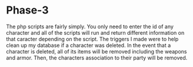 # Phase-3
The php scripts are fairly simply. You only need to enter the id of any character and all of the scripts will run and return different information on that caracter depending on the script.
The triggers I made were to help clean up my database if a character was deleted. In the event that a character is deleted, all of its items will be removed including the weapons and armor. Then, the characters association to their party will be removed.
